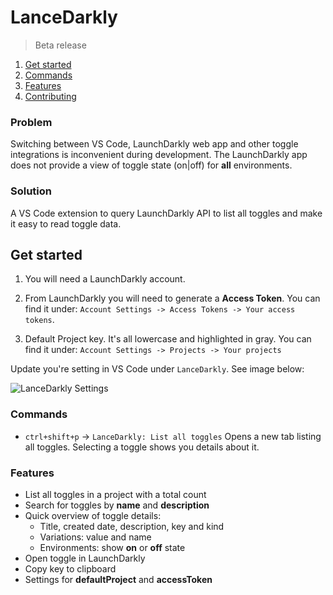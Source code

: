 # LanceDarkly

> Beta release

1. [Get started](#get-started)
1. [Commands](#commands)
1. [Features](#features)
1. [Contributing](https://github.com/rkotze/lancedarkly/blob/master/CONTRIBUTING.md)

### Problem

Switching between VS Code, LaunchDarkly web app and other toggle integrations is inconvenient during development. The LaunchDarkly app does not provide a view of toggle state (on|off) for **all** environments.

### Solution

A VS Code extension to query LaunchDarkly API to list all toggles and make it easy to read toggle data.

## Get started

1. You will need a LaunchDarkly account.

1. From LaunchDarkly you will need to generate a **Access Token**. You can find it under: `Account Settings -> Access Tokens -> Your access tokens`.

1. Default Project key. It's all lowercase and highlighted in gray. You can find it under: `Account Settings -> Projects -> Your projects`

Update you're setting in VS Code under `LanceDarkly`. See image below:

![LanceDarkly Settings](https://user-images.githubusercontent.com/10452163/53906270-64857d80-4042-11e9-9fdd-7b58e03f8cc1.png)

### Commands

- `ctrl+shift+p` -> `LanceDarkly: List all toggles`
  Opens a new tab listing all toggles. Selecting a toggle shows you details about it.

### Features

- List all toggles in a project with a total count
- Search for toggles by **name** and **description**
- Quick overview of toggle details:
  - Title, created date, description, key and kind
  - Variations: value and name
  - Environments: show **on** or **off** state
- Open toggle in LaunchDarkly
- Copy key to clipboard
- Settings for **defaultProject** and **accessToken**
